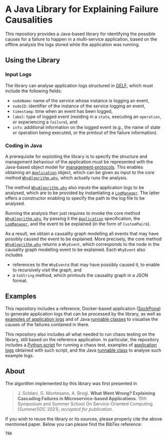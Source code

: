 # A Java Library for Explaining Failure Causalities
This repository provides a Java-based library for identifying the possible causes for a failure to happen in a multi-service application, based on the offline analysis the logs stored while the application was running.

## Using the Library

### Input Logs
The library can analyse application logs structured in [GELF](https://docs.graylog.org/), which must include the following fields:

* `nodeName`: name of the service whose instance is logging an event,
* `nodeID`: identifier of the instance of the service logging an event,
* `timestamp`: time when an event has been logged, 
* `label`: type of logged event (residing in a `state`, executing an `operation`, or experiencing a `failure`), and 
* `info`: additional information on the logged event (e.g., the name of state or operation being executed, or the printout of the failure information).

### Coding in Java 

A prerequisite for exploiting the library is to specify the structure and management behaviour of the application must be represented with the Java-based object model for [management-protocols](https://github.com/di-unipi-socc/management-protocols).
This enables obtaining an [`Application`](https://github.com/di-unipi-socc/management-protocols/blob/master/replica-aware-mprot/src/main/java/mprot/core/model/Application.java) object, which can be given as input to the core method [`WhyAlgorithm.why`](https://github.com/di-unipi-socc/failure-causalities/blob/ed6b2b8d348ed7fb13565230a4e570f7feb6e2ee/src/main/java/canalyzer/algorithm/WhyAlgorithm.java#L29), which actually runs the analysis.

The method [`WhyAlgorithm.why`](https://github.com/di-unipi-socc/failure-causalities/blob/ed6b2b8d348ed7fb13565230a4e570f7feb6e2ee/src/main/java/canalyzer/algorithm/WhyAlgorithm.java#L29) also inputs the application logs to be analysed, which are to be provided by instantiating a [`LogManager`](https://github.com/di-unipi-socc/failure-causalities/blob/main/src/main/java/canalyzer/utilities/log/LogManager.java). The latter offers a constructor enabling to specify the path to the log file to be analysed.

Running the analysis then just requires to invoke the core method [`WhyAlgorithm.why`](https://github.com/di-unipi-socc/failure-causalities/blob/ed6b2b8d348ed7fb13565230a4e570f7feb6e2ee/src/main/java/canalyzer/algorithm/WhyAlgorithm.java#L29), by passing it the [`Application`](https://github.com/di-unipi-socc/management-protocols/blob/master/replica-aware-mprot/src/main/java/mprot/core/model/Application.java) specification, the [`LogManager`](https://github.com/di-unipi-socc/failure-causalities/blob/main/src/main/java/canalyzer/utilities/log/LogManager.java), and the event to be explained (in the form of `CustomPair`s).

As a result, we obtain a causality graph modelling all events that may have possibly caused the event to be explained. More precisely, the core method [`WhyAlgorithm.why`](https://github.com/di-unipi-socc/failure-causalities/blob/ed6b2b8d348ed7fb13565230a4e570f7feb6e2ee/src/main/java/canalyzer/algorithm/WhyAlgorithm.java#L29) returns a `WhyEvent`, which corresponds to the node in the causality graph modelling event to be explained. Each `WhyEvent` also includes 
* references to the `WhyEvent`s that may have possibly caused it, to enable to recursively visit the graph, and
* a `toString` method, which printouts the causality graph in a JSON format.

## Examples
This repository includes a reference, Docker-based application ([SockPong](https://github.com/di-unipi-socc/failure-causalities/blob/main/data/docker-composeSockPong.yml)) to generate application logs that can be processed by the library, as well as [examples of application logs](https://github.com/di-unipi-socc/failure-causalities/tree/main/data/examples/sockPongLog) and of Java [runnable classes](https://github.com/di-unipi-socc/failure-causalities/tree/main/src/test/java/sockPong/test/classicTest) to visualise the causes of the failures contained in there.

This repository also includes all what needed to run chaos testing on the library, still based on the reference application. In particular, the repository includes a [Python script](https://github.com/di-unipi-socc/failure-causalities/blob/main/data/examples/chaosTesting/monkey/chaos.py) for running a chaos test, examples of [application logs](https://github.com/di-unipi-socc/failure-causalities/tree/main/data/examples/chaosTesting/chaosLog) obtained with such script, and the Java [runnable class](https://github.com/di-unipi-socc/failure-causalities/tree/main/src/test/java/sockPong/test/chaos) to analyse such example logs.

## About 
The algorithm implemented by this library was first presented in 
> J. Soldani, G. Montesano, A. Brogi. 
> **What Went Wrong? Explaining Cascading Failures in Microservice-based Applications**. 
> 15th Symposium and Summer School On  Service-Oriented Computing (SummerSOC 2021), _accepted for publication_.

If you wish to reuse the library or its sources, please properly cite the above mentioned paper. Below you can please find the BibTex reference:
```
TBA
```

